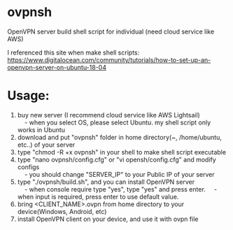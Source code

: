 # ovpnsh
OpenVPN server build shell script for individual (need cloud service like AWS)

I referenced this site when make shell scripts:
https://www.digitalocean.com/community/tutorials/how-to-set-up-an-openvpn-server-on-ubuntu-18-04

# Usage:
1. buy new server (I recommend cloud service like AWS Lightsail)  
&nbsp;&nbsp;&nbsp;&nbsp;- when you select OS, please select Ubuntu. my shell script only works in Ubuntu
2. download and put "ovpnsh" folder in home directory(~, /home/ubuntu, etc..) of your server  
3. type "chmod -R +x ovpnsh" in your shell to make shell script executable  
4. type "nano ovpnsh/config.cfg" or "vi opensh/config.cfg" and modify configs  
&nbsp;&nbsp;&nbsp;&nbsp;- you should change "SERVER_IP" to your Public IP of your server
5. type "./ovpnsh/build.sh", and you can install OpenVPN server  
&nbsp;&nbsp;&nbsp;&nbsp;- when console require type "yes", type "yes" and press enter.
&nbsp;&nbsp;&nbsp;&nbsp;- when input is required, press enter to use default value.
6. bring <CLIENT_NAME>.ovpn from home directory to your device(Windows, Android, etc)  
7. install OpenVPN client on your device, and use it with ovpn file  
